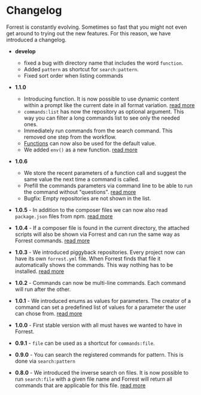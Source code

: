 # Changelog

Forrest is constantly evolving. Sometimes so fast that you might not even get around to trying out the new features. For this reason, we have introduced a changelog.

- **develop** 
  - fixed a bug with directory name that includes the word `function`.
  - Added `pattern` as shortcut for `search:pattern`. 
  - Fixed sort order when listing commands


- **1.1.0**
  - Introducing function. It is now possible to use dynamic content within a prompt like the current date in all format variation. [read more](commands/functions/functions.md)
  - `commands:list` has now the repository as optional argument. This way you can filter a long commands list to see only the needed ones.
  - Immediately run commands from the search command. This removed one step from the workflow.
  - [Functions](commands/enrichment/functions.md) can now also be used for the default value. 
  - We added `env()` as a new function. [read more](commands/enrichment/functions.md)

  
- **1.0.6** 
  - We store the recent parameters of a function call and suggest the same value the next time a command is called.
  - Prefill the commands parameters via command line to be able to run the command without "questions". [read more](commands/commands_run.md)
  - Bugfix: Empty repositories are not shown in the list.


- **1.0.5** - In addition to the composer files we can now also read `package.json` files from npm. [read more](friends.md)


- **1.0.4** - If a composer file is found in the current directory, the attached scripts will also be shown via Forrest and can run the same way as Forrest commands. [read more](friends.md)


- **1.0.3** - We introduced piggyback repositories. Every project now can have its own `forrest.yml` file. When Forrest finds that file it automatically shows the commands. This way nothing has to be installed. [read more](creating-repository.md#piggyback-repository)


- **1.0.2** - Commands can now be multi-line commands. Each command will run after the other.


- **1.0.1** - We introduced enums as values for parameters. The creator of a command can set a predefined list of values for a parameter the user can chose from. [read more](formats/yaml-format.md#the-yaml-repository-format)


- **1.0.0** - First stable version with all must haves we wanted to have in Forrest.


- **0.9.1** - `file` can be used as a shortcut for `commands:file`.


- **0.9.0** - You can search the registered commands for pattern. This is done via `search:pattern`


- **0.8.0** - We introduced the inverse search on files. It is now possible to run `search:file` with a given file name and Forrest will return all commands that are applicable for this file. [read more](commands/search_file.md)

